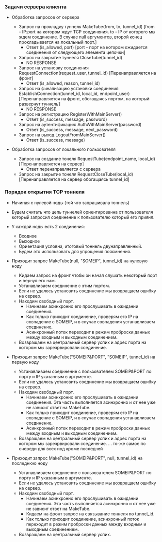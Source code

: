 ### Задачи сервера клиента
- Обработка запросов от сервера 
  - Запрос на прокладку туннеля MakeTube(from, to, tunnel_id) [from - IP:port на котором ждут TCP соединения. to - IP от которого мы ждем соединение. В случае null аргументов, второй конец прокладывается на локальный порт.]
    - Ответ (is_allowed, port) [port - порт на котором ожидается соединения от следующего элемента цепочки]
  - Запрос на закрытие туннеля CloseTube(tunnel_id)
    - NO RESPONSE
  - Запрос на установку соединения RequestConnection(request_user, tunnel_id) [Перенаправляется на фронт]
    - Ответ (is_allowed, reason, tunnel_id)
  - Запрос на финализацию установки соединения EstablishConnection(tunnel_id, local_id, endpoint_user) [Перенаправляется на фронт, обогащаясь портом, на который развернут туннель]
    - NO RESPONSE
  - Запрос на регистрацию RegisterWithMainServer()
    - Ответ (is_success, message, password)
  - Запрос на аутентификацию AuthWithMainServer(password)
    - Ответ (is_success, message, next_password)
  - Запрос на выход LogoutFromMainServer()
    - Ответ (is_success, message)

- Обработка запросов от локального пользователя
  - Запрос на создание тонеля RequestTube(endpoint_name, local_id) [Перенаправляется на сервер]
    - Ответ перенаправляется с сервера
  - Запрос на закрытие тонеля RequestCloseTube(local_id) [Перенаправляется на сервер обогащаясь tunnel_id]

  

### Порядок открытия TCP тоннеля
- Начиная с нулевой ноды (той что запрашивала тоннель)
- Будем считать что цепь туннелей ориентированна от пользователя который запросил соединение к пользователю который его приянл.
- У каждой ноды есть 2 соединения:
  - Входное
  - Выходное
  - Ориентация условна, итоговый тоннель двунаправленный.
  - Будем это использовать для упрощения поясмнения.

- Приходит запрос MakeTube(null, "SOMEIP", tunnel_id) на нулевую ноду
  - Кидаем запрос на фронт чтобы он начал слушать некоторый порт и вернул его нам.
  - Устанавливаем соединение с этим портом.
  - Если не удалось установить соединение мы возвращаем ошибку на сервер.
  - Находим свободный порт.
    - Начинаем асинхронно его прослушивать в ожидании соединения.
    - Как только приходит соединение, проверям его IP на совпадение с SOMEIP, и в случае совпадения устанавливаем соединение.
    - Асинхронный поток переходит в режим проброски данных между входным и выходным соединением.
  - Возвращаем на центральный сервер успих и адрес порта на котором мы зарезрвировали соединение.

- Приходит запрос MakeTube("SOMEIP&PORT", "SOMEIP", tunnel_id) на первую ноду
  - Устанавливаем соединение с пользователем SOMEIP&PORT по порту и IP указанным в аргументе.
  - Если не удалось установить соединение мы возвращаем ошибку на сервер.
  - Находим свободный порт.
    - Начинаем асинхронно его прослушивать в ожидании соединения. Эта часть выполняется асинхронно и от нее уже не зависит ответ на MakeTube.
    - Как только приходит соединение, проверям его IP на совпадение с SOMEIP, и в случае совпадения устанавливаем соединение.
    - Асинхронный поток переходит в режим проброски данных между входным и выходным соединением.
  - Возвращаем на центральный сервер успих и адрес порта на котором мы зарезрвировали соединение.
... то-же самое по очереди для всех нод кроме последней

- Приходит запрос MakeTube("SOMEIP&PORT", null, tunnel_id) на последнюю ноду
  - Устанавливаем соединение с пользователем SOMEIP&PORT по порту и IP указанным в аргументе.
  - Если не удалось установить соединение мы возвращаем ошибку на сервер.
  - Находим свободный порт.
    - Начинаем асинхронно его прослушивать в ожидании соединения. Эта часть выполняется асинхронно и от нее уже не зависит ответ на MakeTube.
    - Кидаем на фронт запрос на связывание тоннеля по tunnel_id.
    - Как только приходит соединение, асинхронный поток переходит в режим проброски данных между входным и выходным соединением.
  - Возвращаем на центральный сервер успих.